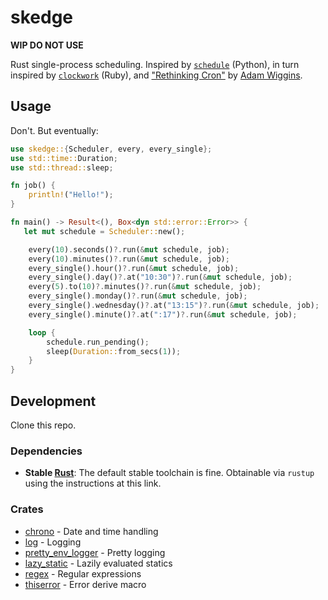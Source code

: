# skedge

**WIP DO NOT USE**

Rust single-process scheduling.  Inspired by [`schedule`](https://github.com/dbader/schedule) (Python), in turn inspired by [`clockwork`](https://github.com/Rykian/clockwork) (Ruby), and ["Rethinking Cron"](https://adam.herokuapp.com/past/2010/4/13/rethinking_cron/) by [Adam Wiggins](https://github.com/adamwiggins).

## Usage

Don't.  But eventually:

```rust
use skedge::{Scheduler, every, every_single};
use std::time::Duration;
use std::thread::sleep;

fn job() {
    println!("Hello!");
}

fn main() -> Result<(), Box<dyn std::error::Error>> {
   let mut schedule = Scheduler::new();

    every(10).seconds()?.run(&mut schedule, job);
    every(10).minutes()?.run(&mut schedule, job);
    every_single().hour()?.run(&mut schedule, job);
    every_single().day()?.at("10:30")?.run(&mut schedule, job);
    every(5).to(10)?.minutes()?.run(&mut schedule, job);
    every_single().monday()?.run(&mut schedule, job);
    every_single().wednesday()?.at("13:15")?.run(&mut schedule, job);
    every_single().minute()?.at(":17")?.run(&mut schedule, job);

    loop {
        schedule.run_pending();
        sleep(Duration::from_secs(1));
    }
}
```

## Development

Clone this repo.

### Dependencies
 
* **Stable [Rust](https://www.rust-lang.org/tools/install)**:  The default stable toolchain is fine.  Obtainable via `rustup` using the instructions at this link.

### Crates

* [chrono](https://github.com/chronotope/chrono) - Date and time handling
* [log](https://github.com/rust-lang/log) - Logging
* [pretty_env_logger](https://github.com/seanmonstar/pretty-env-logger) - Pretty logging
* [lazy_static](https://github.com/rust-lang-nursery/lazy-static.rs) - Lazily evaluated statics
* [regex](https://github.com/rust-lang/regex) - Regular expressions
* [thiserror](https://github.com/dtolnay/thiserror) - Error derive macro

